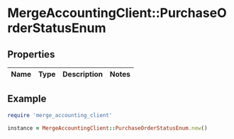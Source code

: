 # MergeAccountingClient::PurchaseOrderStatusEnum

## Properties

| Name | Type | Description | Notes |
| ---- | ---- | ----------- | ----- |

## Example

```ruby
require 'merge_accounting_client'

instance = MergeAccountingClient::PurchaseOrderStatusEnum.new()
```

